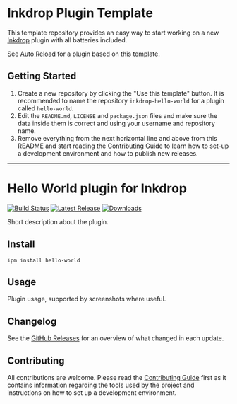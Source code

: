 # Inkdrop Plugin Template

This template repository provides an easy way to start working on a new [Inkdrop](https://inkdrop.app/) plugin with all batteries included.

See [Auto Reload](https://my.inkdrop.app/plugins/auto-reload) for a plugin based on this template.

## Getting Started

1. Create a new repository by clicking the "Use this template" button. It is recommended to name the repository `inkdrop-hello-world` for a plugin called `hello-world`.
2. Edit the `README.md`, `LICENSE` and `package.json` files and make sure the data inside them is correct and using your username and repository name.
3. Remove everything from the next horizontal line and above from this README and start reading the [Contributing Guide](./CONTRIBUTING.md) to learn how to set-up a development environment and how to publish new releases.

---

# Hello World plugin for Inkdrop

[![Build Status](https://github.com/jmerle/inkdrop-hello-world/workflows/Build/badge.svg)](https://github.com/jmerle/inkdrop-hello-world/actions/workflows/build.yml)
[![Latest Release](https://inkdrop-plugin-badge.vercel.app/api/version/hello-world?style=flat)](https://my.inkdrop.app/plugins/hello-world)
[![Downloads](https://inkdrop-plugin-badge.vercel.app/api/downloads/hello-world?style=flat)](https://my.inkdrop.app/plugins/hello-world)

Short description about the plugin.

## Install

```
ipm install hello-world
```

## Usage

Plugin usage, supported by screenshots where useful.

## Changelog

See the [GitHub Releases](https://github.com/jmerle/inkdrop-hello-world/releases) for an overview of what changed in each update.

## Contributing

All contributions are welcome. Please read the [Contributing Guide](https://github.com/jmerle/inkdrop-hello-world/blob/master/CONTRIBUTING.md) first as it contains information regarding the tools used by the project and instructions on how to set up a development environment.

